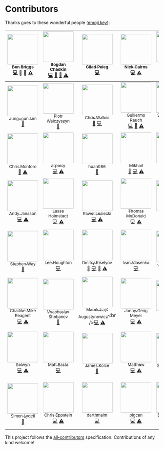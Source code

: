# Contributors

Thanks goes to these wonderful people ([emoji key](https://github.com/kentcdodds/all-contributors#emoji-key)):

<!-- ALL-CONTRIBUTORS-LIST:START - Do not remove or modify this section -->
| [<img src="https://avatars.githubusercontent.com/u/1282980?v=3" width="100px;"/><br /><sub>Ben Briggs</sub>](http://beneb.info)<br />[💻](https://github.com/ben-eb/cssnano/commits?author=ben-eb "Code") [📖](https://github.com/ben-eb/cssnano/commits?author=ben-eb "Documentation") [👀](#review-ben-eb "Reviewed Pull Requests") [⚠️](https://github.com/ben-eb/cssnano/commits?author=ben-eb "Tests") | [<img src="https://avatars.githubusercontent.com/u/5635476?v=3" width="100px;"/><br /><sub>Bogdan Chadkin</sub>](https://github.com/TrySound)<br />[💻](https://github.com/ben-eb/cssnano/commits?author=TrySound "Code") [📖](https://github.com/ben-eb/cssnano/commits?author=TrySound "Documentation") [👀](#review-TrySound "Reviewed Pull Requests") [⚠️](https://github.com/ben-eb/cssnano/commits?author=TrySound "Tests") | [<img src="https://avatars.githubusercontent.com/u/4533329?v=3" width="100px;"/><br /><sub>Gilad Peleg</sub>](http://www.giladpeleg.com/)<br />[💻](https://github.com/ben-eb/cssnano/commits?author=pgilad "Code") | [<img src="https://avatars.githubusercontent.com/u/370420?v=3" width="100px;"/><br /><sub>Nick Cairns</sub>](https://github.com/niccai)<br />[💻](https://github.com/ben-eb/cssnano/commits?author=niccai "Code") [⚠️](https://github.com/ben-eb/cssnano/commits?author=niccai "Tests") | [<img src="https://avatars.githubusercontent.com/u/7263665?v=3" width="100px;"/><br /><sub>Sebastian Misch</sub>](https://sebastian-misch.de)<br />[💻](https://github.com/ben-eb/cssnano/commits?author=sbstnmsch "Code") [⚠️](https://github.com/ben-eb/cssnano/commits?author=sbstnmsch "Tests") | [<img src="https://avatars.githubusercontent.com/u/11319202?v=3" width="100px;"/><br /><sub>Вячеслав Ляшенко</sub>](https://github.com/ophyros)<br />[💻](https://github.com/ben-eb/cssnano/commits?author=ophyros "Code") [⚠️](https://github.com/ben-eb/cssnano/commits?author=ophyros "Tests") | [<img src="https://avatars.githubusercontent.com/u/1131567?v=3" width="100px;"/><br /><sub>shinnn</sub>](https://shinnn.github.io)<br />[💻](https://github.com/ben-eb/cssnano/commits?author=shinnn "Code") |
| :---: | :---: | :---: | :---: | :---: | :---: | :---: |
| [<img src="https://avatars.githubusercontent.com/u/45338?v=3" width="100px;"/><br /><sub>Jung-gun Lim</sub>](https://github.com/j6lim)<br />[🐛](https://github.com/ben-eb/cssnano/issues?q=author%3Aj6lim "Bug reports") | [<img src="https://avatars.githubusercontent.com/u/368561?v=3" width="100px;"/><br /><sub>Piotr Walczyszyn</sub>](http://outof.me)<br />[🐛](https://github.com/ben-eb/cssnano/issues?q=author%3Apwalczyszyn "Bug reports") | [<img src="https://avatars.githubusercontent.com/u/551712?v=3" width="100px;"/><br /><sub>Chris Walker</sub>](http://thechriswalker.github.com/)<br />[🐛](https://github.com/ben-eb/cssnano/issues?q=author%3Athechriswalker "Bug reports") [💻](https://github.com/ben-eb/cssnano/commits?author=thechriswalker "Code") | [<img src="https://avatars.githubusercontent.com/u/13041?v=3" width="100px;"/><br /><sub>Guillermo Rauch</sub>](http://twitter.com/rauchg)<br />[💻](https://github.com/ben-eb/cssnano/commits?author=rauchg "Code") [📖](https://github.com/ben-eb/cssnano/commits?author=rauchg "Documentation") [⚠️](https://github.com/ben-eb/cssnano/commits?author=rauchg "Tests") | [<img src="https://avatars.githubusercontent.com/u/566536?v=3" width="100px;"/><br /><sub>Sylvain Pollet-Villard</sub>](https://github.com/sylvainpolletvillard)<br />[💻](https://github.com/ben-eb/cssnano/commits?author=sylvainpolletvillard "Code") [📖](https://github.com/ben-eb/cssnano/commits?author=sylvainpolletvillard "Documentation") [⚠️](https://github.com/ben-eb/cssnano/commits?author=sylvainpolletvillard "Tests") | [<img src="https://avatars.githubusercontent.com/u/2784308?v=3" width="100px;"/><br /><sub>一丝</sub>](www.iyunlu.com/view)<br />[💻](https://github.com/ben-eb/cssnano/commits?author=yisibl "Code") [⚠️](https://github.com/ben-eb/cssnano/commits?author=yisibl "Tests") | [<img src="https://avatars.githubusercontent.com/u/497260?v=3" width="100px;"/><br /><sub>Ambroos Vaes</sub>](https://github.com/Ambroos)<br />[🐛](https://github.com/ben-eb/cssnano/issues?q=author%3AAmbroos "Bug reports") |
| [<img src="https://avatars.githubusercontent.com/u/639255?v=3" width="100px;"/><br /><sub>Chris Montoro</sub>](https://github.com/montmanu)<br />[🐛](https://github.com/ben-eb/cssnano/issues?q=author%3Amontmanu "Bug reports") [⚠️](https://github.com/ben-eb/cssnano/commits?author=montmanu "Tests") | [<img src="https://avatars.githubusercontent.com/u/9615035?v=3" width="100px;"/><br /><sub>arperry</sub>](https://github.com/arperry)<br />[💻](https://github.com/ben-eb/cssnano/commits?author=arperry "Code") [⚠️](https://github.com/ben-eb/cssnano/commits?author=arperry "Tests") | [<img src="https://avatars.githubusercontent.com/u/1448788?v=3" width="100px;"/><br /><sub>huan086</sub>](https://github.com/huan086)<br />[🐛](https://github.com/ben-eb/cssnano/issues?q=author%3Ahuan086 "Bug reports") | [<img src="https://avatars.githubusercontent.com/u/2485494?v=3" width="100px;"/><br /><sub>Mikhail</sub>](https://github.com/jaybekster)<br />[🐛](https://github.com/ben-eb/cssnano/issues?q=author%3Ajaybekster "Bug reports") [💻](https://github.com/ben-eb/cssnano/commits?author=jaybekster "Code") [⚠️](https://github.com/ben-eb/cssnano/commits?author=jaybekster "Tests") | [<img src="https://avatars.githubusercontent.com/u/7336481?v=3" width="100px;"/><br /><sub>Jake Moxey</sub>](jakemoxey.com)<br />[💻](https://github.com/ben-eb/cssnano/commits?author=jxom "Code") | [<img src="https://avatars.githubusercontent.com/u/4057095?v=3" width="100px;"/><br /><sub>Ivan Buryak</sub>](https://github.com/11bit)<br />[💻](https://github.com/ben-eb/cssnano/commits?author=11bit "Code") [⚠️](https://github.com/ben-eb/cssnano/commits?author=11bit "Tests") | [<img src="https://avatars.githubusercontent.com/u/58669?v=3" width="100px;"/><br /><sub>Aarni Koskela</sub>](https://github.com/akx)<br />[💻](https://github.com/ben-eb/cssnano/commits?author=akx "Code") |
| [<img src="https://avatars.githubusercontent.com/u/1737375?v=3" width="100px;"/><br /><sub>Andy Jansson</sub>](https://github.com/andyjansson)<br />[💻](https://github.com/ben-eb/cssnano/commits?author=andyjansson "Code") [⚠️](https://github.com/ben-eb/cssnano/commits?author=andyjansson "Tests") | [<img src="https://avatars.githubusercontent.com/u/3183122?v=3" width="100px;"/><br /><sub>Lasse Holmstedt</sub>](https://www.linkedin.com/in/holmstedt)<br />[💻](https://github.com/ben-eb/cssnano/commits?author=holmari "Code") [⚠️](https://github.com/ben-eb/cssnano/commits?author=holmari "Tests") | [<img src="https://avatars.githubusercontent.com/u/770675?v=3" width="100px;"/><br /><sub>Paweł Lesiecki</sub>](https://github.com/plesiecki)<br />[💻](https://github.com/ben-eb/cssnano/commits?author=plesiecki "Code") [⚠️](https://github.com/ben-eb/cssnano/commits?author=plesiecki "Tests") | [<img src="https://avatars.githubusercontent.com/u/197928?v=3" width="100px;"/><br /><sub>Thomas McDonald</sub>](https://github.com/thomas-mcdonald)<br />[💻](https://github.com/ben-eb/cssnano/commits?author=thomas-mcdonald "Code") [⚠️](https://github.com/ben-eb/cssnano/commits?author=thomas-mcdonald "Tests") | [<img src="https://avatars.githubusercontent.com/u/1726061?v=3" width="100px;"/><br /><sub>GU Yiling</sub>](https://justineo.github.io/)<br />[🐛](https://github.com/ben-eb/cssnano/issues?q=author%3AJustineo "Bug reports") [💻](https://github.com/ben-eb/cssnano/commits?author=Justineo "Code") [📖](https://github.com/ben-eb/cssnano/commits?author=Justineo "Documentation") [⚠️](https://github.com/ben-eb/cssnano/commits?author=Justineo "Tests") | [<img src="https://avatars.githubusercontent.com/u/497214?v=3" width="100px;"/><br /><sub>Ville Immonen</sub>](https://twitter.com/VilleImmonen)<br />[💻](https://github.com/ben-eb/cssnano/commits?author=fson "Code") | [<img src="https://avatars.githubusercontent.com/u/7367?v=3" width="100px;"/><br /><sub>Duncan Beevers</sub>](http://www.duncanbeevers.com)<br />[💻](https://github.com/ben-eb/cssnano/commits?author=duncanbeevers "Code") [⚠️](https://github.com/ben-eb/cssnano/commits?author=duncanbeevers "Tests") |
| [<img src="https://avatars.githubusercontent.com/u/38894?v=3" width="100px;"/><br /><sub>Stephen Way</sub>](http://stephenway.net)<br />[📖](https://github.com/ben-eb/cssnano/commits?author=stephenway "Documentation") | [<img src="https://avatars.githubusercontent.com/u/68302?v=3" width="100px;"/><br /><sub>Lee Houghton</sub>](https://github.com/asztal)<br />[💻](https://github.com/ben-eb/cssnano/commits?author=asztal "Code") | [<img src="https://avatars.githubusercontent.com/u/5103477?v=3" width="100px;"/><br /><sub>Dmitry Kiselyov</sub>](http://codepen.io/dmitrykiselyov)<br />[🐛](https://github.com/ben-eb/cssnano/issues?q=author%3Admitrykiselyov "Bug reports") [💻](https://github.com/ben-eb/cssnano/commits?author=dmitrykiselyov "Code") [📖](https://github.com/ben-eb/cssnano/commits?author=dmitrykiselyov "Documentation") [⚠️](https://github.com/ben-eb/cssnano/commits?author=dmitrykiselyov "Tests") | [<img src="https://avatars.githubusercontent.com/u/19105?v=3" width="100px;"/><br /><sub>Ivan Vlasenko</sub>](https://github.com/avanes)<br />[💻](https://github.com/ben-eb/cssnano/commits?author=avanes "Code") | [<img src="https://avatars.githubusercontent.com/u/231202?v=3" width="100px;"/><br /><sub>Joren Van Hee</sub>](http://joren.co)<br />[🐛](https://github.com/ben-eb/cssnano/issues?q=author%3Ajorenvanhee "Bug reports") | [<img src="https://avatars.githubusercontent.com/u/224910?v=3" width="100px;"/><br /><sub>André König</sub>](http://andrekoenig.info/)<br />[🐛](https://github.com/ben-eb/cssnano/issues?q=author%3Aakoenig "Bug reports") | [<img src="https://avatars.githubusercontent.com/u/177485?v=3" width="100px;"/><br /><sub>Roman Komarov</sub>](http://kizu.ru/en/)<br />[🐛](https://github.com/ben-eb/cssnano/issues?q=author%3Akizu "Bug reports") |
| [<img src="https://avatars.githubusercontent.com/u/5038030?v=3" width="100px;"/><br /><sub>Charlike Mike Reagent</sub>](http://www.tunnckocore.tk)<br />[💻](https://github.com/ben-eb/cssnano/commits?author=tunnckoCore "Code") [⚠️](https://github.com/ben-eb/cssnano/commits?author=tunnckoCore "Tests") | [<img src="https://avatars.githubusercontent.com/u/815848?v=3" width="100px;"/><br /><sub>Vyacheslav Shebanov</sub>](https://github.com/Termina1)<br />[📖](https://github.com/ben-eb/cssnano/commits?author=Termina1 "Documentation") | [<img src="https://avatars.githubusercontent.com/u/192323?v=3" width="100px;"/><br /><sub>Marek ‘saji’ Augustynowicz</sub>](http://twitter.com/saji_)<br />[💻](https://github.com/ben-eb/cssnano/commits?author=marek-saji "Code") [⚠️](https://github.com/ben-eb/cssnano/commits?author=marek-saji "Tests") | [<img src="https://avatars.githubusercontent.com/u/552316?v=3" width="100px;"/><br /><sub>Jonny Gerig Meyer</sub>](www.oddbird.net)<br />[💻](https://github.com/ben-eb/cssnano/commits?author=jgerigmeyer "Code") [⚠️](https://github.com/ben-eb/cssnano/commits?author=jgerigmeyer "Tests") | [<img src="https://avatars.githubusercontent.com/u/237182?v=3" width="100px;"/><br /><sub>Fredrik Nicol</sub>](https://github.com/faddee)<br />[💻](https://github.com/ben-eb/cssnano/commits?author=faddee "Code") [⚠️](https://github.com/ben-eb/cssnano/commits?author=faddee "Tests") | [<img src="https://avatars.githubusercontent.com/u/785166?v=3" width="100px;"/><br /><sub>Vlad Magdalin</sub>](www.webflow.com)<br />[📖](https://github.com/ben-eb/cssnano/commits?author=callmevlad "Documentation") | [<img src="https://avatars.githubusercontent.com/u/1198848?v=3" width="100px;"/><br /><sub>Dmitry Semigradsky</sub>](http://brainstorage.me/semigradsky)<br />[📖](https://github.com/ben-eb/cssnano/commits?author=Semigradsky "Documentation") |
| [<img src="https://avatars.githubusercontent.com/u/5701149?v=3" width="100px;"/><br /><sub>Selwyn</sub>](https://selwyn.cc/)<br />[💻](https://github.com/ben-eb/cssnano/commits?author=Siilwyn "Code") [⚠️](https://github.com/ben-eb/cssnano/commits?author=Siilwyn "Tests") | [<img src="https://avatars.githubusercontent.com/u/279498?v=3" width="100px;"/><br /><sub>Matt Basta</sub>](http://mattbasta.com)<br />[💻](https://github.com/ben-eb/cssnano/commits?author=mattbasta "Code") | [<img src="https://avatars.githubusercontent.com/u/2559808?v=3" width="100px;"/><br /><sub>James Kolce</sub>](https://www.jameskolce.com)<br />[📖](https://github.com/ben-eb/cssnano/commits?author=jameskolce "Documentation") | [<img src="https://avatars.githubusercontent.com/u/1391716?v=3" width="100px;"/><br /><sub>Matthew</sub>](http://mattkemp.info/)<br />[💻](https://github.com/ben-eb/cssnano/commits?author=techmatt101 "Code") [⚠️](https://github.com/ben-eb/cssnano/commits?author=techmatt101 "Tests") | [<img src="https://avatars.githubusercontent.com/u/170197?v=3" width="100px;"/><br /><sub>Steven Vachon</sub>](https://svachon.com)<br />[📖](https://github.com/ben-eb/cssnano/commits?author=stevenvachon "Documentation") | [<img src="https://avatars.githubusercontent.com/u/157534?v=3" width="100px;"/><br /><sub>Maxime Thirouin</sub>](https://moox.io/)<br />[💻](https://github.com/ben-eb/cssnano/commits?author=MoOx "Code") [⚠️](https://github.com/ben-eb/cssnano/commits?author=MoOx "Tests") | [<img src="https://avatars.githubusercontent.com/u/170270?v=3" width="100px;"/><br /><sub>Sindre Sorhus</sub>](https://sindresorhus.com)<br />[📖](https://github.com/ben-eb/cssnano/commits?author=sindresorhus "Documentation") [🔧](#tool-sindresorhus "Tools") |
| [<img src="https://avatars.githubusercontent.com/u/2142817?v=3" width="100px;"/><br /><sub>Simon Lydell</sub>](https://github.com/lydell)<br />[📖](https://github.com/ben-eb/cssnano/commits?author=lydell "Documentation") | [<img src="https://avatars0.githubusercontent.com/u/1839?v=3" width="100px;"/><br /><sub>Chris Eppstein</sub>](http://chriseppstein.github.com)<br />[💻](https://github.com/ben-eb/cssnano/commits?author=chriseppstein "Code") [⚠️](https://github.com/ben-eb/cssnano/commits?author=chriseppstein "Tests") | [<img src="https://avatars2.githubusercontent.com/u/2511547?v=4" width="100px;"/><br /><sub>darthmaim</sub>](https://gw2treasures.com/)<br />[💻](https://github.com/ben-eb/cssnano/commits?author=darthmaim "Code") | [<img src="https://avatars0.githubusercontent.com/u/848515?v=4" width="100px;"/><br /><sub>pigcan</sub>](https://github.com/pigcan)<br />[💻](https://github.com/ben-eb/cssnano/commits?author=pigcan "Code") [⚠️](https://github.com/ben-eb/cssnano/commits?author=pigcan "Tests") | [<img src="https://avatars3.githubusercontent.com/u/4567934?v=4" width="100px;"/><br /><sub>Evilebot Tnawi</sub>](https://github.com/evilebottnawi)<br />[💻](https://github.com/ben-eb/cssnano/commits?author=evilebottnawi "Code") [📖](https://github.com/ben-eb/cssnano/commits?author=evilebottnawi "Documentation") [⚠️](https://github.com/ben-eb/cssnano/commits?author=evilebottnawi "Tests") | [<img src="https://avatars3.githubusercontent.com/u/10083505?v=4" width="100px;"/><br /><sub>Grachev Evgeniy</sub>](https://twitter.com/_evless)<br />[💻](https://github.com/ben-eb/cssnano/commits?author=evless "Code") |
<!-- ALL-CONTRIBUTORS-LIST:END -->

This project follows the [all-contributors](https://github.com/kentcdodds/all-contributors) specification. Contributions of any kind welcome!
